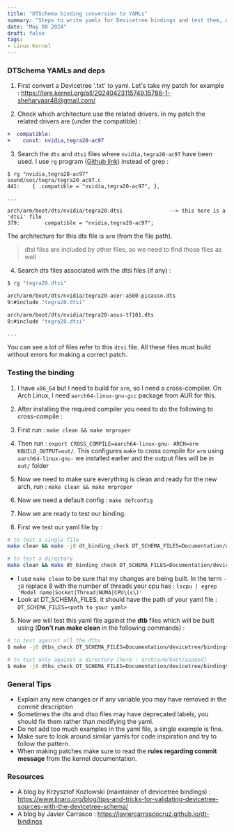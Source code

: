 ```yaml
---
title: "DTSchema binding conversion to YAMLs"
summary: "Steps to write yamls for Devicetree bindings and test them, used for LFX Mentorship."
date: "May 08 2024"
draft: false
tags:
- Linux Kernel
---
```


### DTSchema YAMLs and deps

1. First convert a Devicetree '.txt' to yaml. Let's take my patch for example : https://lore.kernel.org/all/20240423115749.15786-1-sheharyaar48@gmail.com/

2. Check which architecture use the related drivers. In my patch the related drivers are (under the compatible) :
```diff
+  compatible:
+    const: nvidia,tegra20-ac97
```
3. Search the `dts` and `dtsi` files where `nvidia,tegra20-ac97` have been used. I use `rg` program ([Github link](https://github.com/BurntSushi/ripgrep)) instead of grep :
```shell
$ rg "nvidia,tegra20-ac97"
sound/soc/tegra/tegra20_ac97.c
441:	{ .compatible = "nvidia,tegra20-ac97", },

...

arch/arm/boot/dts/nvidia/tegra20.dtsi               --> this here is a 'dtsi' file
379:		compatible = "nvidia,tegra20-ac97";
```

The architecture for this dts file is `arm` (from the file path).

> dtsi files are included by other files, so we need to find those files as well

4. Search dts files associated with the dtsi files (if any) :
```bash
$ rg "tegra20.dtsi"

arch/arm/boot/dts/nvidia/tegra20-acer-a500-picasso.dts
9:#include "tegra20.dtsi"

arch/arm/boot/dts/nvidia/tegra20-asus-tf101.dts
9:#include "tegra20.dtsi"

...
```

You can see a lot of files refer to this `dtsi` file. All these files must build without errors for making a correct patch.

### Testing the binding

1. I have `x86_64` but I need to build for `arm`, so I need a cross-compiler. On Arch Linux, I need `aarch64-linux-gnu-gcc` package from AUR for this.

2. After installing the required compiler you need to do the following to cross-compile :
  1. First run : `make clean && make mrproper`
  2. Then run : `export CROSS_COMPILE=aarch64-linux-gnu- ARCH=arm KBUILD_OUTPUT=out/`. This configures `make` to cross compile for `arm` using `aarch64-linux-gnu-` we installed earlier and the output files will be in `out/` folder
  3. Now we need to make sure everything is clean and ready for the new arch, run : `make clean && make mrproper`
  4. Now we need a default config : `make defconfig`

3. Now we are ready to test our binding.

4. First we test our yaml file by :
```bash
# to test a single file
make clean && make -j8 dt_binding_check DT_SCHEMA_FILES=Documentation/devicetree/bindings/sound/nvidia,tegra30-i2s.yaml

# to test a directory
make clean && make dt_binding_check DT_SCHEMA_FILES=Documentation/devicetree/bindings/usb/
```
- I use `make clean` to be sure that my changes are being built. In the term `-j8` replace 8 with the number of threads your cpu has : `lscpu | egrep 'Model name|Socket|Thread|NUMA|CPU\(s\)'`
- Look at DT_SCHEMA_FILES, it should have the path of your yaml file : `DT_SCHEMA_FILES=<path to your yaml>`

5. Now we will test this yaml file against the **dtb** files which will be built using (**Don't run make clean** in the following commands) :
```bash
# to test against all the dtbs
$ make -j8 dtbs_check DT_SCHEMA_FILES=Documentation/devicetree/bindings/sound/nvidia,tegra30-i2s.yaml

# to test only against a directory (here : arch/arm/boot/aspeed)
$ make -j8 dtbs_check DT_SCHEMA_FILES=Documentation/devicetree/bindings/usb/usb-uhci.yaml arch/arm/boot/aspeed 
```

### General Tips
- Explain any new changes or if any variable you may have removed in the commit description
- Sometimes the dts and dtso files may have deprecated labels, you should fix them rather than modifying the yaml.
- Do not add too much examples in the yaml file, a single example is fine.
- Make sure to look around similar yamls for code inspiration and try to follow the pattern.
- When making patches make sure to read the **rules regarding commit message** from the kernel documentation.

### Resources

- A blog by Krzysztof Kozlowski (maintainer of devicetree bindings) : https://www.linaro.org/blog/tips-and-tricks-for-validating-devicetree-sources-with-the-devicetree-schema/
- A blog by Javier Carrasco : https://javiercarrascocruz.github.io/dt-bindings